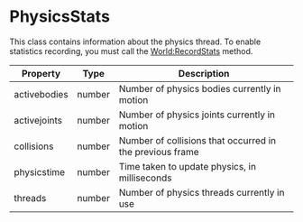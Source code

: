 # PhysicsStats

This class contains information about the physics thread. To enable statistics recording, you must call the [World:RecordStats](World_RecordStats.md) method.

| Property | Type | Description |
| ----- | ----- | ----- |
| activebodies | number | Number of physics bodies currently in motion |
| activejoints | number | Number of physics joints currently in motion |
| collisions | number | Number of collisions that occurred in the previous frame |
| physicstime | number | Time taken to update physics, in milliseconds |
| threads | number | Number of physics threads currently in use |
